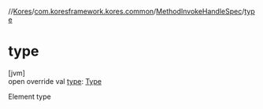 //[Kores](../../../index.md)/[com.koresframework.kores.common](../index.md)/[MethodInvokeHandleSpec](index.md)/[type](type.md)

# type

[jvm]\
open override val [type](type.md): [Type](https://docs.oracle.com/javase/8/docs/api/java/lang/reflect/Type.html)

Element type

